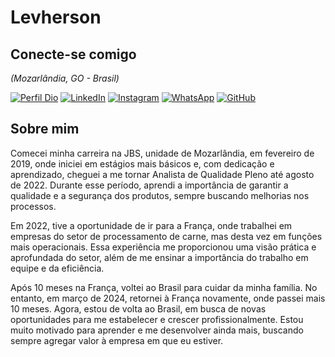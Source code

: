 # Levherson

## Conecte-se comigo
<i>(Mozarlândia, GO - Brasil)</i>

[![Perfil Dio](https://img.shields.io/badge/Perfil%20Dio-0077B5?style=for-the-badge&logo=gitbook&logoColor=white)](https://www.dio.me/users/levhersonk)
[![LinkedIn](https://img.shields.io/badge/LinkedIn-0077B5?style=for-the-badge&logo=linkedin)](https://www.linkedin.com/in/levherson-kened-pontes-dos-santos-04a057172/)
[![Instagram](https://img.shields.io/badge/Instagram-0077B5?style=for-the-badge&logo=instagram&logoColor=red)](https://www.instagram.com/levhersonk/)
[![WhatsApp](https://img.shields.io/badge/WhatsApp-0077B5?style=for-the-badge&logo=whatsapp&logoColor=green)](https://wa.me/5562984224608)
[![GitHub](https://img.shields.io/badge/GitHub-0077B5?style=for-the-badge&logo=github&logoColor=black)](https://github.com/Levherson)

## Sobre mim


Comecei minha carreira na JBS, unidade de Mozarlândia, em fevereiro de 2019, onde iniciei em estágios mais básicos e, com dedicação e aprendizado, cheguei a me tornar Analista de Qualidade Pleno até agosto de 2022. Durante esse período, aprendi a importância de garantir a qualidade e a segurança dos produtos, sempre buscando melhorias nos processos.

Em 2022, tive a oportunidade de ir para a França, onde trabalhei em empresas do setor de processamento de carne, mas desta vez em funções mais operacionais. Essa experiência me proporcionou uma visão prática e aprofundada do setor, além de me ensinar a importância do trabalho em equipe e da eficiência.

Após 10 meses na França, voltei ao Brasil para cuidar da minha família. No entanto, em março de 2024, retornei à França novamente, onde passei mais 10 meses. Agora, estou de volta ao Brasil, em busca de novas oportunidades para me estabelecer e crescer profissionalmente. Estou muito motivado para aprender e me desenvolver ainda mais, buscando sempre agregar valor à empresa em que eu estiver.

